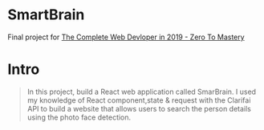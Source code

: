 # SmartBrain
Final project for [The Complete Web Devloper in 2019 - Zero To Mastery](https://www.udemy.com/certificate/UC-3S6HBJWN/)

# Intro
> In this project, build a React web application called SmarBrain. I used my knowledge of React component,state & request with the Clarifai API to build a website that allows users to search the person details using the photo face detection.

